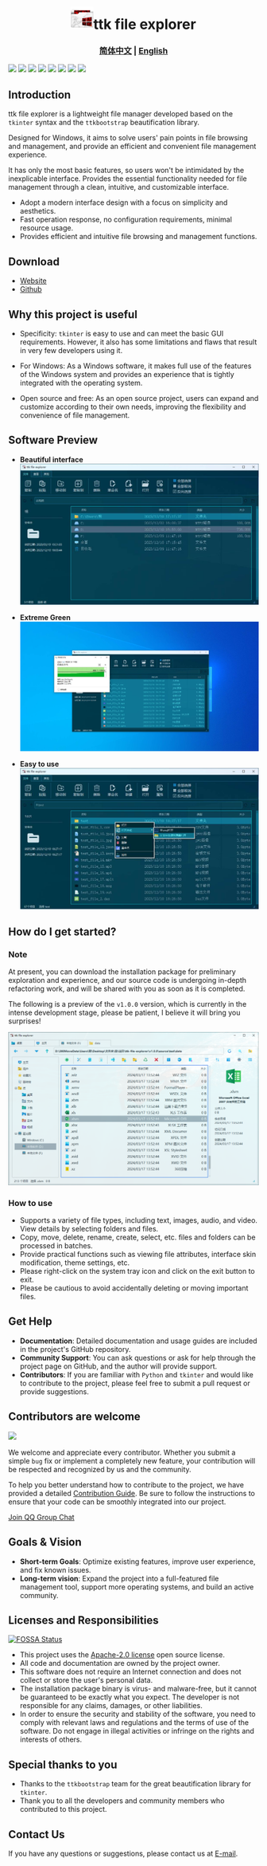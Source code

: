 <h1 align="center"><img src="images/icon.png" height=45>ttk file explorer</h1>

### <div align="center"><b><a href="README.md">简体中文</a> | <a href="README_EN.md">English</a></b></div>
[<img src="https://img.shields.io/github/stars/pyheight/ttk-file-explorer?style=social">](https://github.com/pyheight/ttk-file-explorer/stargazers)
[<img src="https://img.shields.io/github/forks/pyheight/ttk-file-explorer.svg?style=social">](https://github.com/pyheight/ttk-file-explorer/network/members)
[<img src="https://img.shields.io/github/release/pyheight/ttk-file-explorer.svg">](https://github.com/pyheight/ttk-file-explorer/releases)
[<img src="https://img.shields.io/github/license/pyheight/ttk-file-explorer.svg">](https://github.com/pyheight/ttk-file-explorer/blob/main/LICENSE)
[<img src="https://img.shields.io/github/last-commit/pyheight/ttk-file-explorer.svg?color=cyan">](https://github.com/pyheight/ttk-file-explorer/commits/main)
[<img src="https://img.shields.io/github/issues-pr/pyheight/ttk-file-explorer.svg?color=yellow">](https://github.com/pyheight/ttk-file-explorer/pulls)
[<img src="https://img.shields.io/github/issues/pyheight/ttk-file-explorer?color=yellow">](https://github.com/pyheight/ttk-file-explorer/issues)
[<img src="https://app.fossa.com/api/projects/git%2Bgithub.com%2Fpyheight%2Fttk-file-explorer.svg?type=shield">](https://app.fossa.com/projects/git%2Bgithub.com%2Fpyheight%2Fttk-file-explorer?ref=badge_shield)

## Introduction 
ttk file explorer is a lightweight file manager developed based on the `tkinter` syntax and the `ttkbootstrap` beautification library.

Designed for Windows, it aims to solve users' pain points in file browsing and management, and provide an efficient and convenient file management experience.

It has only the most basic features, so users won't be intimidated by the inexplicable interface. Provides the essential functionality needed for file management through a clean, intuitive, and customizable interface. 
* Adopt a modern interface design with a focus on simplicity and aesthetics.
* Fast operation response, no configuration requirements, minimal resource usage.
* Provides efficient and intuitive file browsing and management functions.

## Download
* [Website](https://pyheight.github.io/ttk-file-explorer/)
* [Github](https://github.com/pyheight/ttk-file-explorer/releases/)

## Why this project is useful
* Specificity: `tkinter` is easy to use and can meet the basic GUI requirements. However, it also has some limitations and flaws that result in very few developers using it.

* For Windows: As a Windows software, it makes full use of the features of the Windows system and provides an experience that is tightly integrated with the operating system.

* Open source and free: As an open source project, users can expand and customize according to their own needs, improving the flexibility and convenience of file management.
  
## Software Preview
- **Beautiful interface**
![](./images/v0.3.0-beta/main.png)

- **Extreme Green**
![](./images/v0.3.0-beta/del.png)

- **Easy to use**
![](./images/v0.3.0-beta/menu_in.png)

## How do I get started?
### Note 
At present, you can download the installation package for preliminary exploration and experience, and our source code is undergoing in-depth refactoring work, and will be shared with you as soon as it is completed.

The following is a preview of the `v1.0.0` version, which is currently in the intense development stage, please be patient, I believe it will bring you surprises!

![](./images/v1.0.0-test-interface.png)

### How to use
* Supports a variety of file types, including text, images, audio, and video. View details by selecting folders and files.
* Copy, move, delete, rename, create, select, etc. files and folders can be processed in batches.
* Provide practical functions such as viewing file attributes, interface skin modification, theme settings, etc.
* Please right-click on the system tray icon and click on the exit button to exit.
* Please be cautious to avoid accidentally deleting or moving important files.

## Get Help 
* **Documentation**: Detailed documentation and usage guides are included in the project's GitHub repository. 
* **Community Support**: You can ask questions or ask for help through the project page on GitHub, and the author will provide support. 
* **Contributors**: If you are familiar with `Python` and `tkinter` and would like to contribute to the project, please feel free to submit a pull request or provide suggestions.

## Contributors are welcome  
<a href="https://github.com/pyheight/ttk-file-explorer/graphs/contributors">
  <img src="https://contrib.rocks/image?repo=pyheight/ttk-file-explorer" />
</a>
  
We welcome and appreciate every contributor. Whether you submit a simple `bug` fix or implement a completely new feature, your contribution will be respected and recognized by us and the community.  
  
To help you better understand how to contribute to the project, we have provided a detailed [Contribution Guide](CONTRIBUTING.md). Be sure to follow the instructions to ensure that your code can be smoothly integrated into our project.  

[Join QQ Group Chat](http://qm.qq.com/cgi-bin/qm/qr?_wv=1027&k=R4uH_nKM46Y60l56vDyJ6sjhFU5_GXVf&authKey=nY01qekfcNEM2bDDRfBLCwtq6A2Qw82ZzS67GwxEA2SOYE35TPc245R%2FuOFuwBBQ&noverify=0&group_code=789181284)

## Goals & Vision
* **Short-term Goals**: Optimize existing features, improve user experience, and fix known issues. 
* **Long-term vision**: Expand the project into a full-featured file management tool, support more operating systems, and build an active community. 

## Licenses and Responsibilities
[![FOSSA Status](https://app.fossa.com/api/projects/git%2Bgithub.com%2Fpyheight%2Fttk-file-explorer.svg?type=large&issueType=license)](https://app.fossa.com/projects/git%2Bgithub.com%2Fpyheight%2Fttk-file-explorer?ref=badge_large&issueType=license)

* This project uses the [Apache-2.0 license](LICENSE) open source license.
* All code and documentation are owned by the project owner. 
* This software does not require an Internet connection and does not collect or store the user's personal data.
* The installation package binary is virus- and malware-free, but it cannot be guaranteed to be exactly what you expect. The developer is not responsible for any claims, damages, or other liabilities.
* In order to ensure the security and stability of the software, you need to comply with relevant laws and regulations and the terms of use of the software. Do not engage in illegal activities or infringe on the rights and interests of others.

## Special thanks to you
* Thanks to the `ttkbootstrap` team for the great beautification library for `tkinter`.
* Thank you to all the developers and community members who contributed to this project.

## Contact Us
If you have any questions or suggestions, please contact us at [E-mail](mailto:276581780@qq.com).
